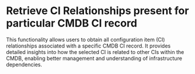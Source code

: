 # Retrieve CI Relationships present for particular CMDB CI record 
This functionality allows users to obtain all configuration item (CI) relationships associated with a specific CMDB CI record. It provides detailed insights into how the selected CI is related to other CIs within the CMDB, enabling better management and understanding of infrastructure dependencies.
